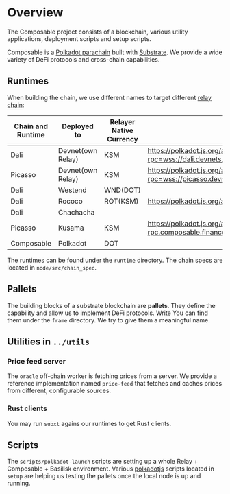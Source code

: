 # Overview

The Composable project consists of a blockchain, various utility applications, deployment scripts and setup scripts.

Composable is a [Polkadot parachain](https://wiki.polkadot.network/docs/learn-parachains) built with [Substrate](https://substrate.dev/). We provide a wide variety of DeFi protocols and cross-chain capabilities.

## Runtimes

When building the chain, we use different names to target different [relay chain](https://wiki.polkadot.network/docs/learn-architecture):

| Chain and Runtime | Deployed to       | Relayer Native Currency | Link                                                                                                      | Docs                                          | Index(History) | 
| ----------------- | ----------------- | ----------------------- | --------------------------------------------------------------------------------------------------------- | --------------------------------------------- |  -------------------|
| Dali              | Devnet(own Relay) | KSM                     | https://polkadot.js.org/apps/?rpc=wss://dali.devnets.composablefinance.ninja/parachain/alice#/explorer    | https://dali.devnets.composablefinance.ninja/ | https://dali.stg.subscan.io/ |
| Picasso           | Devnet(own Relay) | KSM                     | https://polkadot.js.org/apps/?rpc=wss://picasso.devnets.composablefinance.ninja/parachain/alice#/explorer |                                               | https://composable-picasso-staging.vercel.app/ |
| Dali              | Westend           | WND(DOT)                |                                                                                                           |                                               |
| Dali              | Rococo            | ROT(KSM)                | https://polkadot.js.org/apps/?rpc=wss://rpc.composablefinance.ninja                                       |                                               |
| Dali              | Chachacha         |                         |                                                                                                           |                                               |
| Picasso           | Kusama            | KSM                     | https://polkadot.js.org/apps/?rpc=wss%3A%2F%2Fpicasso-rpc.composable.finance#/explorer                    |                                               | https://picasso.stg.subscan.io/ |
| Composable        | Polkadot          | DOT                     |                                                                                                           |                                               | https://composable.stg.subscan.io/ | 

The runtimes can be found under the `runtime` directory.
The chain specs are located in `node/src/chain_spec`.

## Pallets

The building blocks of a substrate blockchain are **pallets**. They define the capability and allow us to implement DeFi protocols.
Write
You can find them under the `frame` directory. We try to give them a meaningful name.

## Utilities in `../utils`

### Price feed server

The `oracle` off-chain worker is fetching prices from a server. We provide a reference implementation named `price-feed` that fetches and caches prices from different, configurable sources.

### Rust clients

You may run `subxt` agains our runtimes to get Rust clients.

## Scripts

The `scripts/polkadot-launch` scripts are setting up a whole Relay + Composable + Basilisk environment.
Various [polkadotjs](https://polkadot.js.org/docs/) scripts located in `setup` are helping us testing the pallets once the local node is up and running.
